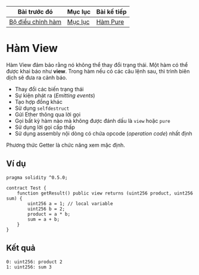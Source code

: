 |Bài trước đó|Mục lục|Bài kế tiếp|
|---|---|---|
|[Bộ điều chỉnh hàm](22_FunctionModifiers.md)|[Mục lục](README.md)|[Hàm Pure](24_PureFunctions.md)|

# Hàm View

Hàm View đảm bảo rằng nó không thể thay đổi trạng thái. Một hàm có thể được khai báo như **view**. Trong hàm nếu có các câu lệnh sau, thì trình biên dịch sẽ đưa ra cảnh báo.

* Thay đổi các biến trạng thái
* Sự kiện phát ra (*Emitting events*)
* Tạo hợp đồng khác
* Sử dụng `selfdestruct`
* Gửi Ether thông qua lời gọi
* Gọi bất kỳ hàm nào mà không được đánh dấu là `view` hoặc `pure`
* Sử dụng lời gọi cấp thấp
* Sử dụng assembly nội dòng có chứa opcode (*operation code*) nhất định

Phương thức Getter là chức năng xem mặc định.

## Ví dụ

```solidity
pragma solidity ^0.5.0;

contract Test {
    function getResult() public view returns (uint256 product, uint256 sum) {
        uint256 a = 1; // local variable
        uint256 b = 2;
        product = a * b;
        sum = a + b;
    }
}
```

## Kết quả

```
0: uint256: product 2
1: uint256: sum 3
```
